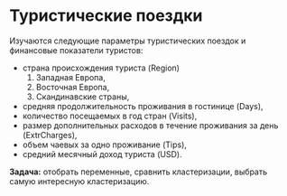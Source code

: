 Туристические поездки
=====================
Изучаются следующие параметры туристических поездок и финансовые показатели туристов:

* страна происхождения туриста (Region)
	1. Западная Европа,
	2. Восточная Европа,
	3. Скандинавские страны,
* средняя продолжительность проживания в гостинице (Days),
* количество посещаемых в год стран (Visits),
* размер дополнительных расходов в течение проживания за день (ExtrCharges),
* объем чаевых за одно проживание (Tips),
* средний месячный доход туриста (USD).

**Задача:** отобрать переменные, сравнить кластеризации, выбрать самую интересную кластеризацию.
